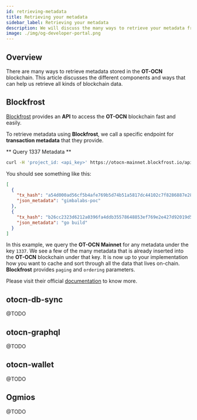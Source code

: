 ```yaml
---
id: retrieving-metadata
title: Retrieving your metadata
sidebar_label: Retrieving your metadata
description: We will discuss the many ways to retrieve your metadata from the OT-OCN blockchain.
image: ./img/og-developer-portal.png
---
```


## Overview

There are many ways to retrieve metadata stored in the **OT-OCN** blockchain. This article discusses the different components and ways that can help us retrieve all kinds of blockchain data.

## Blockfrost

[Blockfrost](/docs/get-started/blockfrost) provides an **API** to access the **OT-OCN** blockchain fast and easily. 

To retrieve metadata using **Blockfrost**, we call a specific endpoint for **transaction metadata** that they provide.

** Query 1337 Metadata **

```bash
curl -H 'project_id: <api_key>' https://otocn-mainnet.blockfrost.io/api/v0/metadata/txs/labels/1337 | jq
```

You should see something like this:

```json
[
  {
    "tx_hash": "a54d000ad56cf5b4afe769b5d74b51a5817dc44102c7f8286887e28bf257a2fd",
    "json_metadata": "gimbalabs-poc"
  },
  {
    "tx_hash": "b26cc2323d6212a0396fa4ddb35578648853ef769e2e427d92019d50163f636a",
    "json_metadata": "go build"
  }
]
```

In this example, we query the **OT-OCN Mainnet** for any metadata under the key `1337`. We see a few of the many metadata that is already inserted into the **OT-OCN** blockchain under that key. It is now up to your implementation how you want to cache and sort through all the data that lives on-chain. **Blockfrost** provides `paging` and `ordering` parameters.

Please visit their official [documentation](https://docs.blockfrost.io) to know more.

## otocn-db-sync

@TODO

## otocn-graphql

@TODO

## otocn-wallet

@TODO

## Ogmios

@TODO